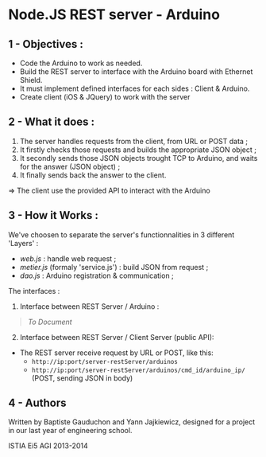 Node.JS REST server - Arduino
=======================================

1 - Objectives :
----------------
* Code the Arduino to work as needed.
* Build the REST server to interface with the Arduino board with Ethernet Shield.
* It must implement defined interfaces for each sides : Client & Arduino.
* Create client (iOS & JQuery) to work with the server


2 - What it does :
----------------

1. The server handles requests from the client, from URL or POST data ;
2. It firstly checks those requests and builds the appropriate JSON object ;
3. It secondly sends those JSON objects trought TCP to Arduino, and waits for the answer (JSON object) ;
4. It finally sends back the answer to the client.

=> The client use the provided API to interact with the Arduino

3 - How it Works :
------------------
 
We've choosen to separate the server's functionnalities in 3 different 'Layers' :
 * *_web.js_* : handle web request ;
 * *_metier.js_* (formaly 'service.js') : build JSON from request ;
 * *_dao.js_* : Arduino registration & communication ;

The interfaces :
 
1. Interface between REST Server / Arduino :
>_To Document_

2. Interface between REST Server / Client Server (public API):
  * The REST server receive request by URL or POST, like this:
    * `http://ip:port/server-restServer/arduinos`
    * `http://ip:port/server-restServer/arduinos/cmd_id/arduino_ip/` (POST, sending JSON in body)

4 - Authors
-----------
Written by Baptiste Gauduchon and Yann Jajkiewicz, designed for a project in our last year of engineering school.

ISTIA Ei5 AGI 2013-2014
